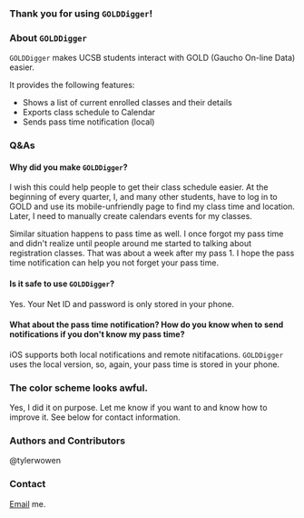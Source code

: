 ### Thank you for using `GOLDDigger`!

### About `GOLDDigger`
`GOLDDigger` makes UCSB students interact with GOLD (Gaucho On-line Data) easier.

It provides the following features:
* Shows a list of current enrolled classes and their details
* Exports class schedule to Calendar
* Sends pass time notification (local)

### Q&As
#### Why did you make `GOLDDigger`?
I wish this could help people to get their class schedule easier. At the beginning of every quarter, I, and many other students, have to log in to GOLD and use its mobile-unfriendly page to find my class time and location. Later, I need to manually create calendars events for my classes.

Similar situation happens to pass time as well. I once forgot my pass time and didn't realize until people around me started to talking about registration classes. That was about a week after my pass 1. I hope the pass time notification can help you not forget your pass time.

#### Is it safe to use `GOLDDigger`?
Yes. Your Net ID and password is only stored in your phone.

#### What about the pass time notification? How do you know when to send notifications if you don't know my pass time?
iOS supports both local notifications and remote nitifacations. `GOLDDigger` uses the local version, so, again, your pass time is stored in your phone.

### The color scheme looks awful.
Yes, I did it on purpose. Let me know if you want to and know how to improve it. See below for contact information.

### Authors and Contributors
@tylerwowen

### Contact
[Email](mailto:ouyang@cs.ucsb.edu) me.
